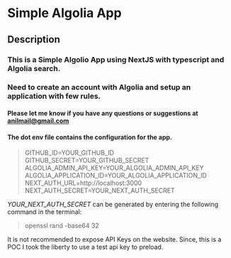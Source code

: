 
# Simple Algolia App

## Description

### This is a Simple Algolio App using NextJS with typescript and Algolia search.
### Need to create an account with Algolia and setup an application with few rules.

#### Please let me know if you have any questions or suggestions at anilmail@gmail.com

#### The dot env file contains the configuration for the app.

>GITHUB_ID=YOUR_GITHUB_ID
GITHUB_SECRET=YOUR_GITHUB_SECRET
ALGOLIA_ADMIN_API_KEY=YOUR_ALGOLIA_ADMIN_API_KEY
ALGOLIA_APPLICATION_ID=YOUR_ALGOLIA_APPLICATION_ID
NEXT_AUTH_URL=http://localhost:3000
NEXT_AUTH_SECRET=YOUR_NEXT_AUTH_SECRET 

*YOUR_NEXT_AUTH_SECRET* can be generated by entering the following command
in the terminal:

>openssl rand -base64 32


It is not recommended to expose API Keys on the website. Since, this is a POC I took the liberty to use a test api key to preload.
